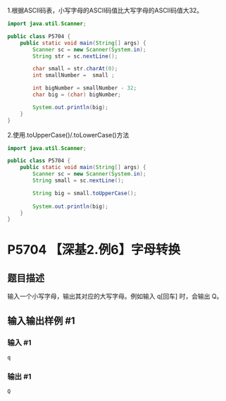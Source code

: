 1.根据ASCII码表，小写字母的ASCII码值比大写字母的ASCII码值大32。

```java
import java.util.Scanner;

public class P5704 {
    public static void main(String[] args) {
        Scanner sc = new Scanner(System.in);
        String str = sc.nextLine();

        char small = str.charAt(0);
        int smallNumber =  small ;

        int bigNumber = smallNumber - 32;
        char big = (char) bigNumber;

        System.out.println(big);
    }
}
```

2.使用.toUpperCase()/.toLowerCase()方法

```java
import java.util.Scanner;

public class P5704 {
    public static void main(String[] args) {
        Scanner sc = new Scanner(System.in);
        String small = sc.nextLine();

        String big = small.toUpperCase();
        
        System.out.println(big);
    }
}
```


# P5704 【深基2.例6】字母转换

## 题目描述

输入一个小写字母，输出其对应的大写字母。例如输入 q[回车] 时，会输出 Q。


## 输入输出样例 #1

### 输入 #1

```
q
```

### 输出 #1

```
Q
```